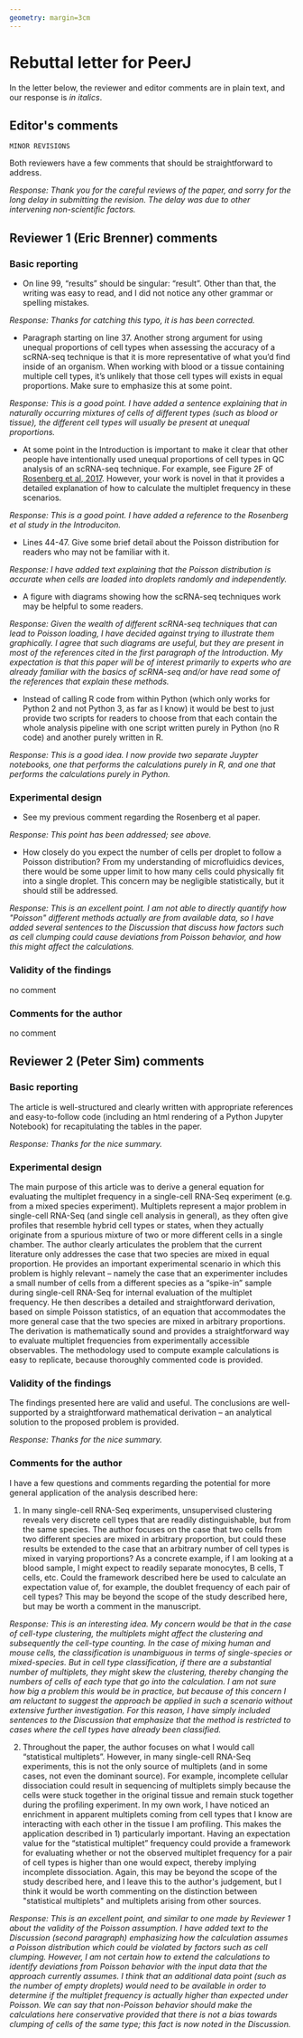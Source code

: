 ```yaml
---
geometry: margin=3cm
---
```


# Rebuttal letter for PeerJ

In the letter below, the reviewer and editor comments are in plain text, and our response is *in italics*.

## Editor's comments
`MINOR REVISIONS`

Both reviewers have a few comments that should be straightforward to address.

*Response:
Thank you for the careful reviews of the paper, and sorry for the long delay in submitting the revision.
The delay was due to other intervening non-scientific factors.*

## Reviewer 1 (Eric Brenner) comments

### Basic reporting
- On line 99, “results” should be singular: “result”. Other than that, the writing was easy to read, and I did not notice any other grammar or spelling mistakes.

*Response:
Thanks for catching this typo, it is has been corrected.*

- Paragraph starting on line 37. Another strong argument for using unequal proportions of cell types when assessing the accuracy of a scRNA-seq technique is that it is more representative of what you’d find inside of an organism. When working with blood or a tissue containing multiple cell types, it’s unlikely that those cell types will exists in equal proportions. Make sure to emphasize this at some point.

*Response:
This is a good point.
I have added a sentence explaining that in naturally occurring mixtures of cells of different types (such as blood or tissue), the different cell types will usually be present at unequal proportions.*

- At some point in the Introduction is important to make it clear that other people have intentionally used unequal proportions of cell types in QC analysis of an scRNA-seq technique. For example, see Figure 2F of [Rosenberg et al, 2017](https://www.biorxiv.org/content/biorxiv/early/2017/02/02/105163.full.pdf). However, your work is novel in that it provides a detailed explanation of how to calculate the multiplet frequency in these scenarios.

*Response:
This is a good point.
I have added a reference to the Rosenberg et al study in the Introduciton.*

- Lines 44-47. Give some brief detail about the Poisson distribution for readers who may not be familiar with it.

*Response:
I have added text explaining that the Poisson distribution is accurate when cells are loaded into droplets randomly and independently.*

- A figure with diagrams showing how the scRNA-seq techniques work may be helpful to some readers.

*Response:
Given the wealth of different scRNA-seq techniques that can lead to Poisson loading, I have decided against trying to illustrate them graphically.
I agree that such diagrams are useful, but they are present in most of the references cited in the first paragraph of the Introduction.
My expectation is that this paper will be of interest primarily to experts who are already familiar with the basics of scRNA-seq and/or have read some of the references that explain these methods.*

- Instead of calling R code from within Python (which only works for Python 2 and not Python 3, as far as I know) it would be best to just provide two scripts for readers to choose from that each contain the whole analysis pipeline with one script written purely in Python (no R code) and another purely written in R.

*Response:
This is a good idea. 
I now provide two separate Juypter notebooks, one that performs the calculations purely in R, and one that performs the calculations purely in Python.*

### Experimental design
- See my previous comment regarding the Rosenberg et al paper.

*Response:
This point has been addressed; see above.*

- How closely do you expect the number of cells per droplet to follow a Poisson distribution? From my understanding of microfluidics devices, there would be some upper limit to how many cells could physically fit into a single droplet. This concern may be negligible statistically, but it should still be addressed.

*Response:
This is an excellent point. 
I am not able to directly quantify how "Poisson" different methods actually are from available data, so I have added several sentences to the Discussion that discuss how factors such as cell clumping could cause deviations from Poisson behavior, and how this might affect the calculations.*

### Validity of the findings
no comment

### Comments for the author
no comment

## Reviewer 2 (Peter Sim) comments

### Basic reporting
The article is well-structured and clearly written with appropriate references and easy-to-follow code (including an html rendering of a Python Jupyter Notebook) for recapitulating the tables in the paper.

*Response: 
Thanks for the nice summary.*

### Experimental design
The main purpose of this article was to derive a general equation for evaluating the multiplet frequency in a single-cell RNA-Seq experiment (e.g. from a mixed species experiment). Multiplets represent a major problem in single-cell RNA-Seq (and single cell analysis in general), as they often give profiles that resemble hybrid cell types or states, when they actually originate from a spurious mixture of two or more different cells in a single chamber. The author clearly articulates the problem that the current literature only addresses the case that two species are mixed in equal proportion. He provides an important experimental scenario in which this problem is highly relevant – namely the case that an experimenter includes a small number of cells from a different species as a “spike-in” sample during single-cell RNA-Seq for internal evaluation of the multiplet frequency. He then describes a detailed and straightforward derivation, based on simple Poisson statistics, of an equation that accommodates the more general case that the two species are mixed in arbitrary proportions. The derivation is mathematically sound and provides a straightforward way to evaluate multiplet frequencies from experimentally accessible observables. The methodology used to compute example calculations is easy to replicate, because thoroughly commented code is provided.

### Validity of the findings
The findings presented here are valid and useful. The conclusions are well-supported by a straightforward mathematical derivation – an analytical solution to the proposed problem is provided.

*Response: 
Thanks for the nice summary.*

### Comments for the author
I have a few questions and comments regarding the potential for more general application of the analysis described here:

1)  In many single-cell RNA-Seq experiments, unsupervised clustering reveals very discrete cell types that are readily distinguishable, but from the same species. The author focuses on the case that two cells from two different species are mixed in arbitrary proportion, but could these results be extended to the case that an arbitrary number of cell types is mixed in varying proportions? As a concrete example, if I am looking at a blood sample, I might expect to readily separate monocytes, B cells, T cells, etc. Could the framework described here be used to calculate an expectation value of, for example, the doublet frequency of each pair of cell types? This may be beyond the scope of the study described here, but may be worth a comment in the manuscript.

*Response:
This is an interesting idea.
My concern would be that in the case of cell-type clustering, the multiplets might affect the clustering and subsequently the cell-type counting.
In the case of mixing human and mouse cells, the classification is unambiguous in terms of single-species or mixed-species. 
But in cell type classification, if there are a substantial number of multiplets, they might skew the clustering, thereby changing the numbers of cells of each type that go into the calculation.
I am not sure how big a problem this would be in practice, but because of this concern I am reluctant to suggest the approach be applied in such a scenario without extensive further investigation.
For this reason, I have simply included sentences to the Discussion that emphasize that the method is restricted to cases where the cell types have already been classified.*

2)  Throughout the paper, the author focuses on what I would call “statistical multiplets”. However, in many single-cell RNA-Seq experiments, this is not the only source of multiplets (and in some cases, not even the dominant source). For example, incomplete cellular dissociation could result in sequencing of multiplets simply because the cells were stuck together in the original tissue and remain stuck together during the profiling experiment. In my own work, I have noticed an enrichment in apparent multiplets coming from cell types that I know are interacting with each other in the tissue I am profiling. This makes the application described in 1) particularly important. Having an expectation value for the “statistical multiplet” frequency could provide a framework for evaluating whether or not the observed multiplet frequency for a pair of cell types is higher than one would expect, thereby implying incomplete dissociation. Again, this may be beyond the scope of the study described here, and I leave this to the author's judgement, but I think it would be worth commenting on the distinction between "statistical multiplets" and multiplets arising from other sources.

*Response:
This is an excellent point, and similar to one made by Reviewer 1 about the validity of the Poisson assumption.
I have added text to the Discussion (second paragraph) emphasizing how the calculation assumes a Poisson distribution which could be violated by factors such as cell clumping.
However, I am not certain how to extend the calculations to identify deviations from Poisson behavior with the input data that the approach currently assumes.
I think that an additional data point (such as the number of empty droplets) would need to be available in order to determine if the multiplet frequency is actually higher than expected under Poisson.
We can say that non-Poisson behavior should make the calculations here conservative provided that there is not a bias towards clumping of cells of the same type; this fact is now noted in the Discussion.*
